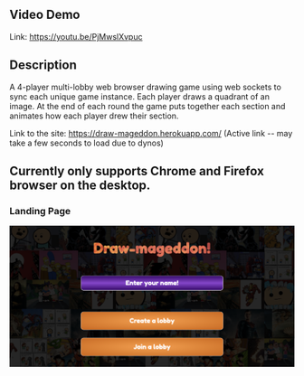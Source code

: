 ## Video Demo
Link: https://youtu.be/PjMwslXvpuc

## Description
A 4-player multi-lobby web browser drawing game using web sockets to sync each unique game instance. Each player draws a quadrant of an image. At the end of each round the game puts together each section and animates how each player drew their section.

Link to the site: https://draw-mageddon.herokuapp.com/ (Active link -- may take a few seconds to load due to dynos)


## Currently only supports Chrome and Firefox browser on the desktop.

### Landing Page

![App Landing Page](https://github.com/adrian-faustino/draw-mageddon/blob/master/docs/draw-mageddon-landing-view.png?raw=true)
